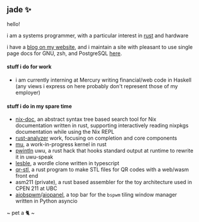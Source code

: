 ## jade ✨

hello!

i am a systems programmer, with a particular interest in
[rust](https://rust-lang.org) and hardware

i have a [blog on my website](https://jade.fyi), and i maintain a site with pleasant to use single page docs for GNU, zsh, and PostgreSQL [here](https://docs.jade.fyi).

#### stuff i do for work

- i am currently interning at Mercury writing financial/web code in Haskell
  (any views i express on here probably don't represent those of my employer)

#### stuff i do in my spare time

- [nix-doc](https://github.com/lf-/nix-doc), an abstract syntax tree based
  search tool for Nix documentation written in rust, supporting interactively
  reading nixpkgs documentation while using the Nix REPL
- [rust-analyzer](https://github.com/rust-analyzer/rust-analyzer) work,
  focusing on completion and core components
- [mu](https://github.com/lf-/mu), a work-in-progress kernel in rust
- [pwintln](https://gitub.com/lf-/pwintln) uwu, a rust hack that hooks
  standard output at runtime to rewrite it in uwu-speak
- [lesble](https://github.com/jades-projects/lesble), a wordle clone written in typescript
- [qr-stl](https://github.com/jades-projects/qr-stl),
  a rust program to make STL files for QR codes with a web/wasm front end
- asm211 (private), a rust based assembler for the toy architecture used in
  CPEN 211 at UBC
- [aiobspwm](https://github.com/lf-/aiobspwm)/[aiopanel](https://github.com/lf-/aiopanel),
  a top bar for the `bspwm` tiling window manager written in Python asyncio

~ pet a 🐈 ~
